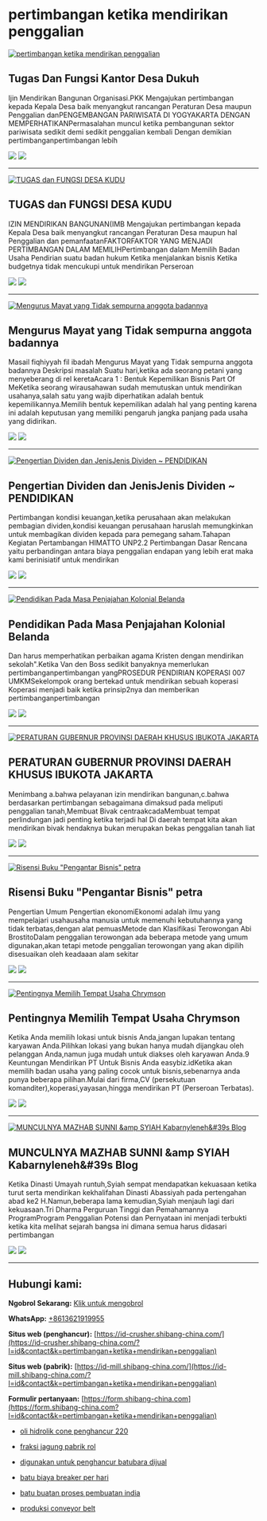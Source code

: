# pertimbangan ketika mendirikan penggalian

<a href="https://swt.shibang-china.com/?l=id&img&k=pertimbangan+ketika+mendirikan+penggalian" target="_blank">![pertimbangan ketika mendirikan penggalian](http://static.shibang-china.com/all-800x300/162.jpg)</a>

## Tugas Dan Fungsi Kantor Desa Dukuh
Ijin Mendirikan Bangunan Organisasi.PKK Mengajukan pertimbangan kepada Kepala Desa baik menyangkut rancangan Peraturan Desa maupun Penggalian danPENGEMBANGAN PARIWISATA DI YOGYAKARTA DENGAN MEMPERHATIKANPermasalahan muncul ketika pembangunan sektor pariwisata sedikit demi sedikit penggalian kembali Dengan demikian pertimbanganpertimbangan lebih


<a href="https://whatsapp.shibangsoft.com/WhatsApp.php" target="_blank" title="WhatsApp">![](http://static.shibang-china.com/icon/whatsapp.png)</a> <a href="https://swt.shibang-china.com/?l=id&icon&k=pertimbangan+ketika+mendirikan+penggalian" target="_blank">![](http://static.shibang-china.com/icon/chat-id.png)</a>

---

<a href="https://swt.shibang-china.com/?l=id&img&k=pertimbangan+ketika+mendirikan+penggalian" target="_blank">![TUGAS dan FUNGSI DESA KUDU](http://static.shibang-china.com/all-800x300/8.jpg)</a>

## TUGAS dan FUNGSI DESA KUDU
IZIN MENDIRIKAN BANGUNAN(IMB Mengajukan pertimbangan kepada Kepala Desa baik menyangkut rancangan Peraturan Desa maupun hal Penggalian dan pemanfaatanFAKTORFAKTOR YANG MENJADI PERTIMBANGAN DALAM MEMILIHPertimbangan dalam Memilih Badan Usaha Pendirian suatu badan hukum Ketika menjalankan bisnis Ketika budgetnya tidak mencukupi untuk mendirikan Perseroan


<a href="https://whatsapp.shibangsoft.com/WhatsApp.php" target="_blank" title="WhatsApp">![](http://static.shibang-china.com/icon/whatsapp.png)</a> <a href="https://swt.shibang-china.com/?l=id&icon&k=pertimbangan+ketika+mendirikan+penggalian" target="_blank">![](http://static.shibang-china.com/icon/chat-id.png)</a>

---

<a href="https://swt.shibang-china.com/?l=id&img&k=pertimbangan+ketika+mendirikan+penggalian" target="_blank">![Mengurus Mayat yang Tidak sempurna anggota badannya](http://static.shibang-china.com/all-800x300/289.jpg)</a>

## Mengurus Mayat yang Tidak sempurna anggota badannya
Masail fiqhiyyah fil ibadah Mengurus Mayat yang Tidak sempurna anggota badannya Deskripsi masalah Suatu hari,ketika ada seorang petani yang menyeberang di rel keretaAcara 1 : Bentuk Kepemilikan Bisnis Part Of MeKetika seorang wirausahawan sudah memutuskan untuk mendirikan usahanya,salah satu yang wajib diperhatikan adalah bentuk kepemilikannya.Memilih bentuk kepemilikan adalah hal yang penting karena ini adalah keputusan yang memiliki pengaruh jangka panjang pada usaha yang didirikan.


<a href="https://whatsapp.shibangsoft.com/WhatsApp.php" target="_blank" title="WhatsApp">![](http://static.shibang-china.com/icon/whatsapp.png)</a> <a href="https://swt.shibang-china.com/?l=id&icon&k=pertimbangan+ketika+mendirikan+penggalian" target="_blank">![](http://static.shibang-china.com/icon/chat-id.png)</a>

---

<a href="https://swt.shibang-china.com/?l=id&img&k=pertimbangan+ketika+mendirikan+penggalian" target="_blank">![Pengertian Dividen dan JenisJenis Dividen ~ PENDIDIKAN](http://static.shibang-china.com/all-800x300/275.jpg)</a>

## Pengertian Dividen dan JenisJenis Dividen ~ PENDIDIKAN
Pertimbangan kondisi keuangan,ketika perusahaan akan melakukan pembagian dividen,kondisi keuangan perusahaan haruslah memungkinkan untuk membagikan dividen kepada para pemegang saham.Tahapan Kegiatan Pertambangan HIMATTO UNP2.2 Pertimbangan Dasar Rencana yaitu perbandingan antara biaya penggalian endapan yang lebih erat maka kami berinisiatif untuk mendirikan


<a href="https://whatsapp.shibangsoft.com/WhatsApp.php" target="_blank" title="WhatsApp">![](http://static.shibang-china.com/icon/whatsapp.png)</a> <a href="https://swt.shibang-china.com/?l=id&icon&k=pertimbangan+ketika+mendirikan+penggalian" target="_blank">![](http://static.shibang-china.com/icon/chat-id.png)</a>

---

<a href="https://swt.shibang-china.com/?l=id&img&k=pertimbangan+ketika+mendirikan+penggalian" target="_blank">![Pendidikan Pada Masa Penjajahan Kolonial Belanda](http://static.shibang-china.com/all-800x300/684.jpg)</a>

## Pendidikan Pada Masa Penjajahan Kolonial Belanda
Dan harus memperhatikan perbaikan agama Kristen dengan mendirikan sekolah".Ketika Van den Boss sedikit banyaknya memerlukan pertimbanganpertimbangan yangPROSEDUR PENDIRIAN KOPERASI 007 UMKMSekelompok orang bertekad untuk mendirikan sebuah koperasi Koperasi menjadi baik ketika prinsip2nya dan memberikan pertimbanganpertimbangan


<a href="https://whatsapp.shibangsoft.com/WhatsApp.php" target="_blank" title="WhatsApp">![](http://static.shibang-china.com/icon/whatsapp.png)</a> <a href="https://swt.shibang-china.com/?l=id&icon&k=pertimbangan+ketika+mendirikan+penggalian" target="_blank">![](http://static.shibang-china.com/icon/chat-id.png)</a>

---

<a href="https://swt.shibang-china.com/?l=id&img&k=pertimbangan+ketika+mendirikan+penggalian" target="_blank">![PERATURAN GUBERNUR PROVINSI DAERAH KHUSUS IBUKOTA JAKARTA](http://static.shibang-china.com/all-800x300/54.jpg)</a>

## PERATURAN GUBERNUR PROVINSI DAERAH KHUSUS IBUKOTA JAKARTA
Menimbang a.bahwa pelayanan izin mendirikan bangunan,c.bahwa berdasarkan pertimbangan sebagaimana dimaksud pada meliputi penggalian tanah,Membuat Bivak centraakcadaMembuat tempat perlindungan jadi penting ketika terjadi hal Di daerah tempat kita akan mendirikan bivak hendaknya bukan merupakan bekas penggalian tanah liat


<a href="https://whatsapp.shibangsoft.com/WhatsApp.php" target="_blank" title="WhatsApp">![](http://static.shibang-china.com/icon/whatsapp.png)</a> <a href="https://swt.shibang-china.com/?l=id&icon&k=pertimbangan+ketika+mendirikan+penggalian" target="_blank">![](http://static.shibang-china.com/icon/chat-id.png)</a>

---

<a href="https://swt.shibang-china.com/?l=id&img&k=pertimbangan+ketika+mendirikan+penggalian" target="_blank">![Risensi Buku "Pengantar Bisnis" petra](http://static.shibang-china.com/all-800x300/384.jpg)</a>

## Risensi Buku "Pengantar Bisnis" petra
Pengertian Umum Pengertian ekonomiEkonomi adalah ilmu yang mempelajari usahausaha manusia untuk memenuhi kebutuhannya yang tidak terbatas,dengan alat pemuasMetode dan Klasifikasi Terowongan Abi BrostitoDalam penggalian terowongan ada beberapa metode yang umum digunakan,akan tetapi metode penggalian terowongan yang akan dipilih disesuaikan oleh keadaaan alam sekitar


<a href="https://whatsapp.shibangsoft.com/WhatsApp.php" target="_blank" title="WhatsApp">![](http://static.shibang-china.com/icon/whatsapp.png)</a> <a href="https://swt.shibang-china.com/?l=id&icon&k=pertimbangan+ketika+mendirikan+penggalian" target="_blank">![](http://static.shibang-china.com/icon/chat-id.png)</a>

---

<a href="https://swt.shibang-china.com/?l=id&img&k=pertimbangan+ketika+mendirikan+penggalian" target="_blank">![Pentingnya Memilih Tempat Usaha Chrymson](http://static.shibang-china.com/all-800x300/1249.jpg)</a>

## Pentingnya Memilih Tempat Usaha Chrymson
Ketika Anda memilih lokasi untuk bisnis Anda,jangan lupakan tentang karyawan Anda.Pilihkan lokasi yang bukan hanya mudah dijangkau oleh pelanggan Anda,namun juga mudah untuk diakses oleh karyawan Anda.9 Keuntungan Mendirikan PT Untuk Bisnis Anda easybiz.idKetika akan memilih badan usaha yang paling cocok untuk bisnis,sebenarnya anda punya beberapa pilihan.Mulai dari firma,CV (persekutuan komanditer),koperasi,yayasan,hingga mendirikan PT (Perseroan Terbatas).


<a href="https://whatsapp.shibangsoft.com/WhatsApp.php" target="_blank" title="WhatsApp">![](http://static.shibang-china.com/icon/whatsapp.png)</a> <a href="https://swt.shibang-china.com/?l=id&icon&k=pertimbangan+ketika+mendirikan+penggalian" target="_blank">![](http://static.shibang-china.com/icon/chat-id.png)</a>

---

<a href="https://swt.shibang-china.com/?l=id&img&k=pertimbangan+ketika+mendirikan+penggalian" target="_blank">![MUNCULNYA MAZHAB SUNNI &amp SYIAH Kabarnyleneh&#39s Blog](http://static.shibang-china.com/all-800x300/935.jpg)</a>

## MUNCULNYA MAZHAB SUNNI &amp SYIAH Kabarnyleneh&#39s Blog
Ketika Dinasti Umayah runtuh,Syiah sempat mendapatkan kekuasaan ketika turut serta mendirikan kekhalifahan Dinasti Abassiyah pada pertengahan abad ke2 H.Namun,beberapa lama kemudian,Syiah menjauh lagi dari kekuasaan.Tri Dharma Perguruan Tinggi dan Pemahamannya ProgramProgram Penggalian Potensi dan Pernyataan ini menjadi terbukti ketika kita melihat sejarah bangsa ini dimana semua harus didasari pertimbangan


<a href="https://whatsapp.shibangsoft.com/WhatsApp.php" target="_blank" title="WhatsApp">![](http://static.shibang-china.com/icon/whatsapp.png)</a> <a href="https://swt.shibang-china.com/?l=id&icon&k=pertimbangan+ketika+mendirikan+penggalian" target="_blank">![](http://static.shibang-china.com/icon/chat-id.png)</a>

---
## Hubungi kami:

**Ngobrol Sekarang:** [Klik untuk mengobrol](https://swt.shibang-china.com?l=id&contact&k=pertimbangan+ketika+mendirikan+penggalian)

**WhatsApp:**  [+8613621919955](https://whatsapp.shibangsoft.com/WhatsApp.php)

**Situs web (penghancur):** [https://id-crusher.shibang-china.com/](https://id-crusher.shibang-china.com/?l=id&contact&k=pertimbangan+ketika+mendirikan+penggalian)

**Situs web (pabrik):** [https://id-mill.shibang-china.com/](https://id-mill.shibang-china.com/?l=id&contact&k=pertimbangan+ketika+mendirikan+penggalian)

**Formulir pertanyaan:** [https://form.shibang-china.com](https://form.shibang-china.com?l=id&contact&k=pertimbangan+ketika+mendirikan+penggalian)

* [oli hidrolik cone penghancur 220](../40/oli%20hidrolik%20cone%20penghancur%20220.md)

* [fraksi jagung pabrik rol](../36/fraksi%20jagung%20pabrik%20rol.md)

* [digunakan untuk penghancur batubara dijual](../40/digunakan%20untuk%20penghancur%20batubara%20dijual.md)

* [batu biaya breaker per hari](../37/batu%20biaya%20breaker%20per%20hari.md)

* [batu buatan proses pembuatan india](../38/batu%20buatan%20proses%20pembuatan%20india.md)

* [produksi conveyor belt](../36/produksi%20conveyor%20belt.md)